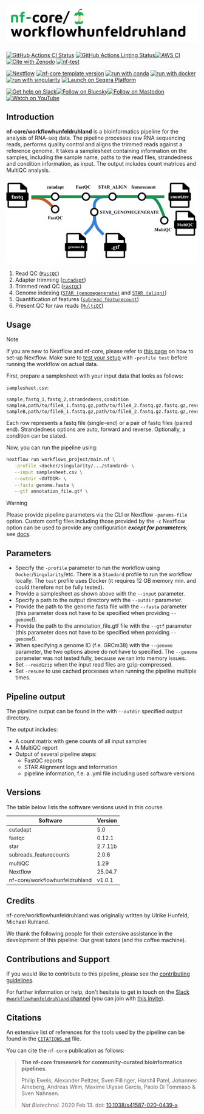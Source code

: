<h1>
  <picture>
    <source media="(prefers-color-scheme: dark)" srcset="docs/images/nf-core-workflowhunfeldruhland_logo_dark.png">
    <img alt="nf-core/workflowhunfeldruhland" src="docs/images/nf-core-workflowhunfeldruhland_logo_light.png">
  </picture>
</h1>

[![GitHub Actions CI Status](https://github.com/nf-core/workflowhunfeldruhland/actions/workflows/nf-test.yml/badge.svg)](https://github.com/nf-core/workflowhunfeldruhland/actions/workflows/nf-test.yml)
[![GitHub Actions Linting Status](https://github.com/nf-core/workflowhunfeldruhland/actions/workflows/linting.yml/badge.svg)](https://github.com/nf-core/workflowhunfeldruhland/actions/workflows/linting.yml)[![AWS CI](https://img.shields.io/badge/CI%20tests-full%20size-FF9900?labelColor=000000&logo=Amazon%20AWS)](https://nf-co.re/workflowhunfeldruhland/results)[![Cite with Zenodo](http://img.shields.io/badge/DOI-10.5281/zenodo.XXXXXXX-1073c8?labelColor=000000)](https://doi.org/10.5281/zenodo.XXXXXXX)
[![nf-test](https://img.shields.io/badge/unit_tests-nf--test-337ab7.svg)](https://www.nf-test.com)

[![Nextflow](https://img.shields.io/badge/version-%E2%89%A524.10.5-green?style=flat&logo=nextflow&logoColor=white&color=%230DC09D&link=https%3A%2F%2Fnextflow.io)](https://www.nextflow.io/)
[![nf-core template version](https://img.shields.io/badge/nf--core_template-3.3.2-green?style=flat&logo=nfcore&logoColor=white&color=%2324B064&link=https%3A%2F%2Fnf-co.re)](https://github.com/nf-core/tools/releases/tag/3.3.2)
[![run with conda](http://img.shields.io/badge/run%20with-conda-3EB049?labelColor=000000&logo=anaconda)](https://docs.conda.io/en/latest/)
[![run with docker](https://img.shields.io/badge/run%20with-docker-0db7ed?labelColor=000000&logo=docker)](https://www.docker.com/)
[![run with singularity](https://img.shields.io/badge/run%20with-singularity-1d355c.svg?labelColor=000000)](https://sylabs.io/docs/)
[![Launch on Seqera Platform](https://img.shields.io/badge/Launch%20%F0%9F%9A%80-Seqera%20Platform-%234256e7)](https://cloud.seqera.io/launch?pipeline=https://github.com/nf-core/workflowhunfeldruhland)

[![Get help on Slack](http://img.shields.io/badge/slack-nf--core%20%23workflowhunfeldruhland-4A154B?labelColor=000000&logo=slack)](https://nfcore.slack.com/channels/workflowhunfeldruhland)[![Follow on Bluesky](https://img.shields.io/badge/bluesky-%40nf__core-1185fe?labelColor=000000&logo=bluesky)](https://bsky.app/profile/nf-co.re)[![Follow on Mastodon](https://img.shields.io/badge/mastodon-nf__core-6364ff?labelColor=FFFFFF&logo=mastodon)](https://mstdn.science/@nf_core)[![Watch on YouTube](http://img.shields.io/badge/youtube-nf--core-FF0000?labelColor=000000&logo=youtube)](https://www.youtube.com/c/nf-core)

## Introduction

**nf-core/workflowhunfeldruhland** is a bioinformatics pipeline for the analysis of RNA-seq data. The pipeline processes raw RNA sequencing reads, performs quality control and aligns the trimmed reads against a reference genome. It takes a samplesheet containing information on the samples, including the sample name, paths to the read files, strandedness and condition information, as input. The output includes count matrices and MultiQC analysis. 

<!-- TODO nf-core:
   Complete this sentence with a 2-3 sentence summary of what types of data the pipeline ingests, a brief overview of the
   major pipeline sections and the types of output it produces. You're giving an overview to someone new
   to nf-core here, in 15-20 seconds. For an example, see https://github.com/nf-core/rnaseq/blob/master/README.md#introduction
-->
![image.png](workflow.png)
 
<!-- TODO nf-core: Include a figure that guides the user through the major workflow steps. Many nf-core
     workflows use the "tube map" design for that. See https://nf-co.re/docs/guidelines/graphic_design/workflow_diagrams#examples for examples.   -->
<!-- TODO nf-core: Fill in short bullet-pointed list of the default steps in the pipeline -->
1. Read QC ([`FastQC`](https://www.bioinformatics.babraham.ac.uk/projects/fastqc/))
2. Adapter trimming ([`cutadapt`](https://nf-co.re/modules/cutadapt/))
3. Trimmed read QC ([`FastQC`](https://www.bioinformatics.babraham.ac.uk/projects/fastqc/))
4. Genome indexing ([`STAR (genomegenerate)`](https://nf-co.re/modules/star_genomegenerate/) and [`STAR (align)`](https://nf-co.re/modules/star_align/))
5. Quantification of features ([`subread_featurecount`](https://nf-co.re/modules/subread_featurecounts/))
6. Present QC for raw reads ([`MultiQC`](http://multiqc.info/))

## Usage

> [!NOTE]
> If you are new to Nextflow and nf-core, please refer to [this page](https://nf-co.re/docs/usage/installation) on how to set-up Nextflow. Make sure to [test your setup](https://nf-co.re/docs/usage/introduction#how-to-run-a-pipeline) with `-profile test` before running the workflow on actual data.

<!-- TODO nf-core: Describe the minimum required steps to execute the pipeline, e.g. how to prepare samplesheets.
     Explain what rows and columns represent. For instance (please edit as appropriate):-->

First, prepare a samplesheet with your input data that looks as follows:

`samplesheet.csv`:

```csv
sample,fastq_1,fastq_2,strandedness,condition
sampleA,path/to/fileA_1.fastq.gz,path/to/fileA_2.fastq.gz.fastq.gz,reverse,control
sampleB,path/to/fileB_1.fastq.gz,path/to/fileB_2.fastq.gz.fastq.gz,reverse,disease
```

Each row represents a fastq file (single-end) or a pair of fastq files (paired end). Strandedness options are auto, forward and reverse. Optionally, a condition can be stated. 



Now, you can run the pipeline using:

<!-- TODO nf-core: update the following command to include all required parameters for a minimal example -->

```bash
nextflow run workflows_project/main.nf \
   -profile <docker/singularity/.../standard> \
   --input samplesheet.csv \
   --outdir <OUTDIR> \
   --fasta genome.fasta \
   --gtf annotation_file.gtf \
```

> [!WARNING]
> Please provide pipeline parameters via the CLI or Nextflow `-params-file` option. Custom config files including those provided by the `-c` Nextflow option can be used to provide any configuration _**except for parameters**_; see [docs](https://nf-co.re/docs/usage/getting_started/configuration#custom-configuration-files).

<!-- For more details and further functionality, please refer to the [usage documentation](https://nf-co.re/workflowhunfeldruhland/usage) and the [parameter documentation](https://nf-co.re/workflowhunfeldruhland/parameters).
-->
## Parameters

- Specify the `-profile` parameter to run the workflow using `Docker`/`Singularity`/etc. There is a `Standard` profile to run the workflow locally. The `test` profile uses Docker (it requires 12 GB memory min. and could therefore not be fully tested). 
- Provide a samplesheet as shown above with the `--input` parameter. 
- Specify a path to the output directory with the `--outdir` parameter. 
- Provide the path to the genome.fasta file with the `--fasta` parameter (this parameter does not have to be specified when providing `--genome`!).
- Provide the path to the annotation_file.gtf file with the `--gtf` parameter (this parameter does not have to be specified when providing `--genome`!).
- When specifying a genome ID (f.e. GRCm38) with the `--genome` parameter, the two options above do not have to specified. The `--genome` parameter was not tested fully, because we ran into memory issues. 
- Set `--readGzip` when the input read files are gzip-compressed. 
- Set `-resume` to use cached processes when running the pipeline multiple times.


## Pipeline output

<!--To see the results of an example test run with a full size dataset refer to the [results](https://nf-co.re/workflowhunfeldruhland/results) tab on the nf-core website pipeline page.
For more details about the output files and reports, please refer to the
[output documentation](https://nf-co.re/workflowhunfeldruhland/output).-->

The pipeline output can be found in the with `--outdir` specified output directory. 

The output includes:
- A count matrix with gene counts of all input samples
- A MultiQC report 
- Output of several pipeline steps:
  - FastQC reports 
  - STAR Alignment logs and information 
  - pipeline information, f.e. a .yml file including used software versions


## Versions

The table below lists the software versions used in this course. 

| Software  | Version  |
|---|---|
|  cutadapt  |  5.0  |
|  fastqc    | 0.12.1 |
|  star      | 2.7.11b   |
| subreads_featurecounts | 2.0.6  |
|  multiQC   | 1.29  |
|  Nextflow  | 25.04.7  |
| nf-core/workflowhunfeldruhland | v1.0.1 |

## Credits

nf-core/workflowhunfeldruhland was originally written by Ulrike Hunfeld, Michael Ruhland.

We thank the following people for their extensive assistance in the development of this pipeline: Our great tutors (and the coffee machine).

<!-- TODO nf-core: If applicable, make list of people who have also contributed -->

## Contributions and Support

If you would like to contribute to this pipeline, please see the [contributing guidelines](.github/CONTRIBUTING.md).

For further information or help, don't hesitate to get in touch on the [Slack `#workflowhunfeldruhland` channel](https://nfcore.slack.com/channels/workflowhunfeldruhland) (you can join with [this invite](https://nf-co.re/join/slack)).

## Citations

<!-- TODO nf-core: Add citation for pipeline after first release. Uncomment lines below and update Zenodo doi and badge at the top of this file. -->
<!-- If you use nf-core/workflowhunfeldruhland for your analysis, please cite it using the following doi: [10.5281/zenodo.XXXXXX](https://doi.org/10.5281/zenodo.XXXXXX) -->

<!-- TODO nf-core: Add bibliography of tools and data used in your pipeline -->

An extensive list of references for the tools used by the pipeline can be found in the [`CITATIONS.md`](CITATIONS.md) file.

You can cite the `nf-core` publication as follows:

> **The nf-core framework for community-curated bioinformatics pipelines.**
>
> Philip Ewels, Alexander Peltzer, Sven Fillinger, Harshil Patel, Johannes Alneberg, Andreas Wilm, Maxime Ulysse Garcia, Paolo Di Tommaso & Sven Nahnsen.
>
> _Nat Biotechnol._ 2020 Feb 13. doi: [10.1038/s41587-020-0439-x](https://dx.doi.org/10.1038/s41587-020-0439-x).
